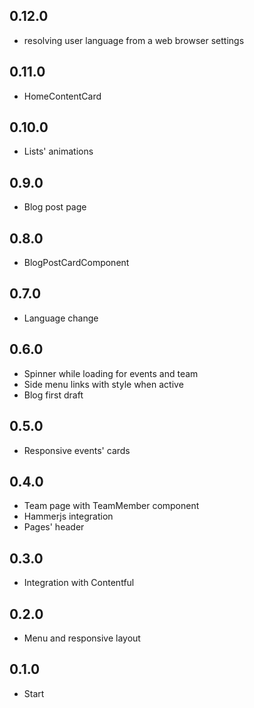 ## 0.12.0
* resolving user language from a web browser settings

## 0.11.0
* HomeContentCard

## 0.10.0
* Lists' animations

## 0.9.0
* Blog post page

## 0.8.0
* BlogPostCardComponent

## 0.7.0
* Language change

## 0.6.0
* Spinner while loading for events and team
* Side menu links with style when active
* Blog first draft

## 0.5.0
* Responsive events' cards

## 0.4.0
* Team page with TeamMember component
* Hammerjs integration
* Pages' header

## 0.3.0
* Integration with Contentful

## 0.2.0
* Menu and responsive layout

## 0.1.0
* Start
